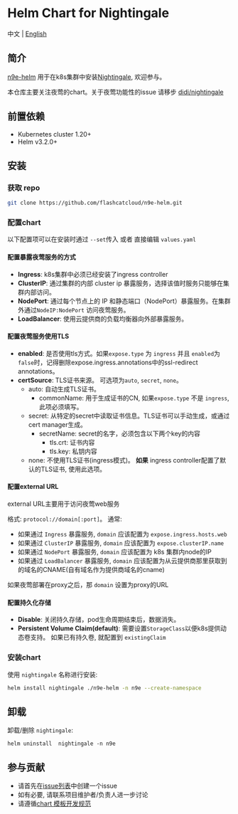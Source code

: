# Helm Chart for Nightingale

中文 | [English](README.md)

## 简介

[n9e-helm](https://github.com/flashcatcloud/n9e-helm) 用于在k8s集群中安装[Nightingale](https://github.com/didi/nightingale), 欢迎参与。

本仓库主要关注夜莺的chart。关于夜莺功能性的issue 请移步 [didi/nightingale](https://github.com/didi/nightingale)


## 前置依赖

- Kubernetes cluster 1.20+
- Helm v3.2.0+

##  安装

### 获取 repo

```bash
git clone https://github.com/flashcatcloud/n9e-helm.git
```

### 配置chart
以下配置项可以在安装时通过 `--set`传入 或者 直接编辑 `values.yaml` 

#### 配置暴露夜莺服务的方式

- **Ingress**: k8s集群中必须已经安装了ingress controller
- **ClusterIP**: 通过集群的内部 cluster ip 暴露服务，选择该值时服务只能够在集群内部访问。
- **NodePort**: 通过每个节点上的 IP 和静态端口（NodePort）暴露服务。在集群外通过`NodeIP:NodePort` 访问夜莺服务。
- **LoadBalancer**: 使用云提供商的负载均衡器向外部暴露服务。

#### 配置夜莺服务使用TLS

- **enabled**: 是否使用tls方式。如果`expose.type` 为 `ingress` 并且 `enabled`为`false`时，记得删除expose.ingress.annotations中的ssl-redirect annotations。
- **certSource**: TLS证书来源。 可选项为`auto`, `secret`, `none`。
    - auto: 自动生成TLS证书。
        - commonName: 用于生成证书的CN, 如果`expose.type` 不是 `ingress`, 此项必须填写。
    - secret: 从特定的secret中读取证书信息。TLS证书可以手动生成，或通过cert manager生成。
        - secretName: secret的名字，必须包含以下两个key的内容
            - tls.crt: 证书内容
            - tls.key: 私钥内容
    - none: 不使用TLS证书(ingress模式)。 **如果** ingress controller配置了默认的TLS证书, 使用此选项。

#### 配置external URL

external URL主要用于访问夜莺web服务

格式: `protocol://domain[:port]`。 通常:

- 如果通过 `Ingress` 暴露服务, `domain` 应该配置为 `expose.ingress.hosts.web`
- 如果通过 `ClusterIP` 暴露服务, `domain` 应该配置为 `expose.clusterIP.name`
- 如果通过 `NodePort` 暴露服务, `domain` 应该配置为 k8s 集群内node的IP 
- 如果通过 `LoadBalancer` 暴露服务, `domain` 应该配置为从云提供商那里获取到的域名的CNAME(自有域名作为提供商域名的cname)

如果夜莺部署在proxy之后，那 `domain` 设置为proxy的URL

#### 配置持久化存储

- **Disable**: 关闭持久存储，pod生命周期结束后，数据消失。
- **Persistent Volume Claim(default)**:  需要设置`StorageClass`以便k8s提供动态卷支持。 如果已有持久卷, 就配置到 `existingClaim`


### 安装chart

使用 `nightingale` 名称进行安装:
```bash
helm install nightingale ./n9e-helm -n n9e --create-namespace
```

## 卸载

卸载/删除 `nightingale`:
```
helm uninstall  nightingale -n n9e
```

## 参与贡献
- 请首先在[issue列表](https://github.com/flashcatcloud/n9e-helm/issues)中创建一个issue
- 如有必要, 请联系项目维护者/负责人进一步讨论
- 请遵循[chart 模板开发规范](https://helm.sh/zh/docs/chart_template_guide/)
